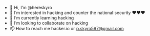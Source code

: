 - 👋 Hi, I’m @hereskyro
- 👀 I’m interested in hacking and counter the national security ♥♥♥
- 🌱 I’m currently learning hacking
- 💞️ I’m looking to collaborate on hacking
- 📫 How to reach me hacker.io or p.skyro597@gmail.com

<!---
hereskyro/hereskyro is a ✨ special ✨ repository because its `README.md` (this file) appears on your GitHub profile.
You can click the Preview link to take a look at your changes.
--->
